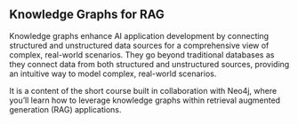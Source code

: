 ## Knowledge Graphs for RAG

Knowledge graphs enhance AI application development by connecting structured and unstructured data sources for a comprehensive view of complex, real-world scenarios. They go beyond traditional databases as they connect data from both structured and unstructured sources, providing an intuitive way to model complex, real-world scenarios.

It is a content of the short course built in collaboration with Neo4j, where you’ll learn how to leverage knowledge graphs within retrieval augmented generation (RAG) applications.